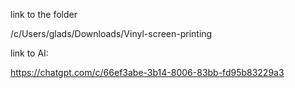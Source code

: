 link to the folder

/c/Users/glads/Downloads/Vinyl-screen-printing


link to AI:

<https://chatgpt.com/c/66ef3abe-3b14-8006-83bb-fd95b83229a3>
